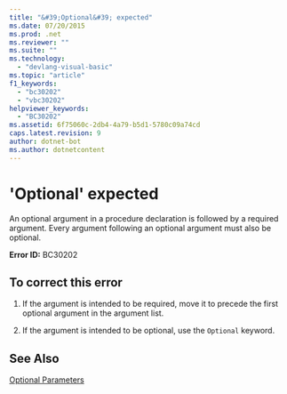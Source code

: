 ```yaml
---
title: "&#39;Optional&#39; expected"
ms.date: 07/20/2015
ms.prod: .net
ms.reviewer: ""
ms.suite: ""
ms.technology: 
  - "devlang-visual-basic"
ms.topic: "article"
f1_keywords: 
  - "bc30202"
  - "vbc30202"
helpviewer_keywords: 
  - "BC30202"
ms.assetid: 6f75060c-2db4-4a79-b5d1-5780c09a74cd
caps.latest.revision: 9
author: dotnet-bot
ms.author: dotnetcontent
---
```

# &#39;Optional&#39; expected
An optional argument in a procedure declaration is followed by a required argument. Every argument following an optional argument must also be optional.  
  
 **Error ID:** BC30202  
  
## To correct this error  
  
1.  If the argument is intended to be required, move it to precede the first optional argument in the argument list.  
  
2.  If the argument is intended to be optional, use the `Optional` keyword.  
  
## See Also  
 [Optional Parameters](../../../visual-basic/programming-guide/language-features/procedures/optional-parameters.md)
